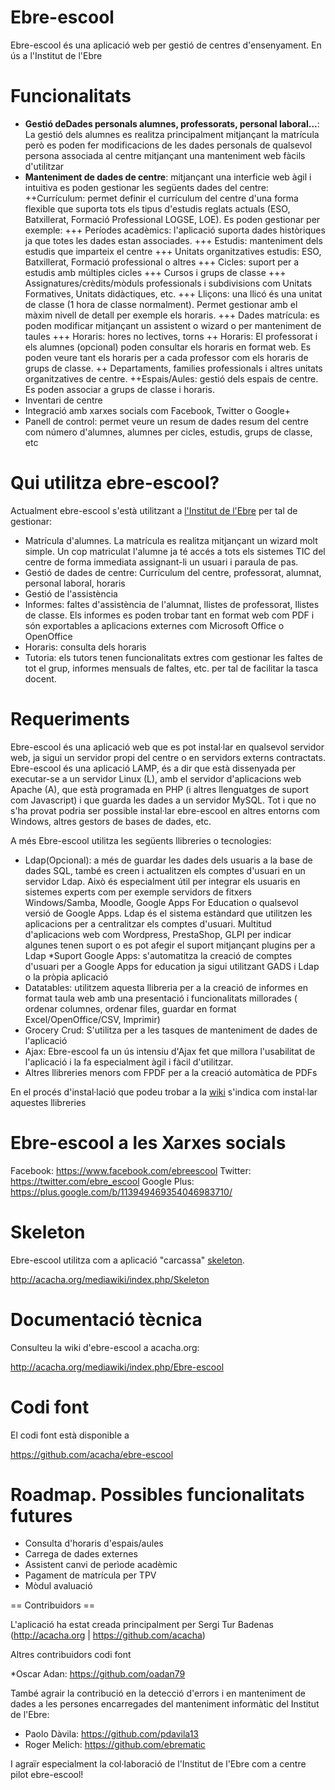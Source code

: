 Ebre-escool
==

Ebre-escool és una aplicació web per gestió de centres d'ensenyament. En ús a l'Institut de l'Ebre

Funcionalitats
==

+ __Gestió deDades personals alumnes, professorats, personal laboral...__: La gestió dels alumnes es realitza principalment mitjançant la matrícula però es poden fer modificacions de les dades personals de qualsevol persona associada al centre mitjançant una manteniment web fàcils d'utilitzar
+ __Manteniment de dades de centre__: mitjançant una interficie web àgil i intuitiva es poden gestionar les següents dades del centre:
++Currículum: permet definir el currículum del centre d'una forma flexible que suporta tots els tipus d'estudis reglats actuals (ESO, Batxillerat, Formació Professional LOGSE, LOE). Es poden gestionar per exemple:
+++ Períodes acadèmics: l'aplicació suporta dades històriques ja que totes les dades estan associades.
+++ Estudis: manteniment dels estudis que imparteix el centre
+++ Unitats organitzatives estudis: ESO, Batxillerat, Formació professional o altres
+++ Cicles: suport per a estudis amb múltiples cicles
+++ Cursos i grups de classe
+++ Assignatures/crèdits/mòduls professionals i subdivisions com Unitats Formatives, Unitats didàctiques, etc.
+++ Lliçons: una llicó és una unitat de classe (1 hora de classe normalment). Permet gestionar amb el màxim nivell de detall per exemple els horaris.
+++ Dades matrícula: es poden modificar mitjançant un assistent o wizard o per manteniment de taules
+++ Horaris: hores no lectives, torns
++ Horaris: El professorat i els alumnes (opcional) poden consultar els horaris en format web. Es poden veure tant els horaris per a cada professor com els horaris de grups de classe.
++ Departaments, families professionals i altres unitats organitzatives de centre.
++Espais/Aules: gestió dels espais de centre. Es poden associar a grups de classe i horaris.
+ Inventari de centre
+ Integració amb xarxes socials com Facebook, Twitter o Google+
+ Panell de control: permet veure un resum de dades resum del centre com número d'alumnes, alumnes per cicles, estudis, grups de classe, etc

Qui utilitza ebre-escool?
==

Actualment ebre-escool s'està utilitzant a [l'Institut de l'Ebre](https://www.iesebre.com) per tal de gestionar:

* Matrícula d'alumnes. La matrícula es realitza mitjançant un wizard molt simple. Un cop matriculat l'alumne ja té accés a tots els sistemes TIC del centre de forma immediata assignant-li un usuari i paraula de pas.
* Gestió de dades de centre: Currículum del centre, professorat, alumnat, personal laboral, horaris
* Gestió de l'assistència
* Informes: faltes d'assistència de l'alumnat, llistes de professorat, llistes de classe. Els informes es poden trobar tant en format web com PDF i són exportables a aplicacions externes com Microsoft Office o OpenOffice
* Horaris: consulta dels horaris
* Tutoria: els tutors tenen funcionalitats extres com gestionar les faltes de tot el grup, informes mensuals de faltes, etc. per tal de facilitar la tasca docent.

Requeriments
==

Ebre-escool és una aplicació web que es pot instal·lar en qualsevol servidor web, ja sigui un servidor propi del centre o en servidors externs contractats. Ebre-escool és una aplicació LAMP, és a dir que està dissenyada per executar-se a un servidor Linux (L), amb el servidor d'aplicacions web Apache (A), que està programada en PHP (i altres llenguatges de suport com Javascript) i que guarda les dades a un servidor MySQL. Tot  i que no s'ha provat podria ser possible instal·lar ebre-escool en altres entorns com Windows, altres gestors de bases de dades, etc.

A més Ebre-escool utilitza les següents llibreries o tecnologies:

* Ldap(Opcional): a més de guardar les dades dels usuaris a la base de dades SQL, també es creen i actualitzen els comptes d'usuari en un servidor Ldap. Això és especialment útil per integrar els usuaris en sistemes experts com per exemple servidors de fitxers Windows/Samba, Moodle, Google Apps For Education o qualsevol versió de Google Apps. Ldap és el sistema estàndard que utilitzen les aplicacions per a centralitzar els comptes d'usuari. Multitud d'aplicacions web com Wordpress, PrestaShop, GLPI per indicar algunes tenen suport o es pot afegir el suport mitjançant plugins per a Ldap
*Suport Google Apps: s'automatitza la creació de comptes d'usuari per a Google Apps for education ja sigui utilitzant GADS i Ldap o la pròpia aplicació
* Datatables: utilitzem aquesta llibreria per a la creació de informes en format taula web amb una presentació i funcionalitats millorades ( ordenar columnes, ordenar files, guardar en format Excel/OpenOffice/CSV, Imprimir)
* Grocery Crud: S'utilitza per a les tasques de manteniment de dades de l'aplicació
* Ajax: Ebre-escool fa un ús intensiu d'Ajax fet que millora l'usabilitat de l'aplicació i la fa especialment àgil i fàcil d'utilitzar.
* Altres llibreries menors com FPDF per a la creació automàtica de PDFs

En el procés d'instal·lació que podeu trobar a la [wiki](http://acacha.org/mediawiki/index.php/Ebre-escool) s'indica com instal·lar aquestes llibreries

Ebre-escool a les Xarxes socials
==

Facebook: https://www.facebook.com/ebreescool
Twitter: https://twitter.com/ebre_escool
Google Plus: https://plus.google.com/b/113949469354046983710/

Skeleton
== 

Ebre-escool utilitza com a aplicació "carcassa" [skeleton](https://github.com/acacha/skeleton).

http://acacha.org/mediawiki/index.php/Skeleton

Documentació tècnica
==

Consulteu la wiki d'ebre-escool a acacha.org:

 http://acacha.org/mediawiki/index.php/Ebre-escool

Codi font
==

El codi font està disponible a

 https://github.com/acacha/ebre-escool

Roadmap. Possibles funcionalitats futures
==
* Consulta d'horaris d'espais/aules
* Carrega de dades externes
* Assistent canvi de perìode acadèmic
* Pagament de matrícula per TPV
* Mòdul avaluació

== Contribuidors ==

L'aplicació ha estat creada principalment per Sergi Tur Badenas (http://acacha.org | https://github.com/acacha)

Altres contribuidors codi font

*Oscar Adan: https://github.com/oadan79

També agrair la contribució en la detecció d'errors i en manteniment de dades a les persones encarregades del manteniment informàtic del Institut de l'Ebre:

* Paolo Dàvila: https://github.com/pdavila13
* Roger Melich: https://github.com/ebrematic


I agraïr especialment la col·laboració de l'Institut de l'Ebre com a centre pilot ebre-escool!
